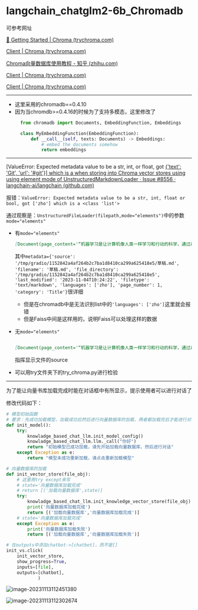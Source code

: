 # langchain_chatglm2-6b_Chromadb

可参考网址

[🔑 Getting Started | Chroma (trychroma.com)](https://docs.trychroma.com/getting-started)

[Client | Chroma (trychroma.com)](https://docs.trychroma.com/reference/Client)

[Chroma向量数据库使用教程 - 知乎 (zhihu.com)](https://zhuanlan.zhihu.com/p/658217843)

[Client | Chroma (trychroma.com)](https://docs.trychroma.com/reference/Client)

[Client | Chroma (trychroma.com)](https://docs.trychroma.com/reference/Client)

-----

- 这里采用的chromadb==0.4.10
- 因为当chromdb>=0.4.16的时候为了支持多模态，这里修改了
  ```python
    from chromadb import Documents, EmbeddingFunction, Embeddings
  
    class MyEmbeddingFunction(EmbeddingFunction):
        def __call__(self, texts: Documents) -> Embeddings:
            # embed the documents somehow
            return embeddings
  ```


------

[ValueError: Expected metadata value to be a str, int, or float, got [{'text': 'Git', 'url': '#git'}\] which is a  when storing into Chroma vector stores using using element mode of UnstructuredMarkdownLoader · Issue #8556 · langchain-ai/langchain (github.com)](https://github.com/langchain-ai/langchain/issues/8556)

报错：`ValueError: Expected metadata value to be a str, int, float or bool, got ['zho'] which is a <class 'list'>`

通过观察是：`UnstructuredFileLoader(filepath,mode="elements")`中的参数`mode="elements"`

- 有`mode="elements"`

  ```markdown
  [Document(page_content='“机器学习是让计算机像人类一样学习和行动的科学，通过以观察和现实世界互动的形式向他们提供数据和信息，以自主的方式改善他们的学习。”', metadata={'source': '/tmp/gradio/1152842a4af264b2c7ba1d8410ca299a625418e5/草稿.md', 'filename': '草稿.md', 'file_directory': '/tmp/gradio/1152842a4af264b2c7ba1d8410ca299a625418e5', 'last_modified': '2023-11-04T10:24:22', 'filetype': 'text/markdown', **'languages': ['zho']**, 'page_number': 1, 'category': 'Title'})]
  
  ```

  其中`metadata={'source': '/tmp/gradio/1152842a4af264b2c7ba1d8410ca299a625418e5/草稿.md', 'filename': '草稿.md', 'file_directory': '/tmp/gradio/1152842a4af264b2c7ba1d8410ca299a625418e5', 'last_modified': '2023-11-04T10:24:22', 'filetype': 'text/markdown', 'languages': ['zho'], 'page_number': 1, 'category': 'Title'}`很详细

  - 但是在chromadb中是无法识别list中的`'languages': ['zho']`这里就会报错
  - 但是Faiss中间是这样用的，说明Faiss可以处理这样的数据

- 无`mode="elements"`

  ```markdown
  
  [Document(page_content='“机器学习是让计算机像人类一样学习和行动的科学，通过以观察和现实世界互动的形式向他们提供数据和信息，以自主的方式改善他们的学习。”', metadata={'source': '../knowledge/草稿.md'})]
  
  ```

  指挥显示文件的source

- 可以用try文件夹下的try_chroma.py进行检验

----

为了能让向量书库加载完成时能在对话框中有所显示，提示使用者可以进行对话了

修改代码如下：

```python
# 模型初始函数
# 要求：先成功加载模型，加载成功后然后进行向量数据库的加载，两者都加载完后才能进行对话
def init_model():
    try:
        knowladge_based_chat_llm.init_model_config()
        knowladge_based_chat_llm.llm._call("你好")
        return "初始模型已成功加载，请先开始加载向量数据库，然后进行对话" 
    except Exception as e:
        return "模型未成功重新加载，请点击重新加载模型"

# 向量数据库的加载
def init_vector_store(file_obj):
    # 这里用try except来写
    # state='向量数据库加载完成'
    # return [('加载向量数据库',state)]
    try:
        knowladge_based_chat_llm.init_knowledge_vector_store(file_obj)
        print('向量数据库加载完成')
        return [('加载向量数据库','向量数据库加载完成')]
    # state='向量数据库加载完成'
    except Exception as e:
        print('向量数据库加载失败')
        return [('加载向量数据库','向量数据库加载失败')]

# 在outputs中添加chatbot->[chatbot]，而不是[]
init_vs.click(
    init_vector_store,
    show_progress=True,
    inputs=[file],
    outputs=[chatbot],
            )
```



![image-20231113112451380](F:\大模型源码\实战\try1_practice1+2\img\chromadb_模型加载.png)

![image-20231113112302674](F:\大模型源码\实战\try1_practice1+2\img\chromadb_向量数据库加载.png)




